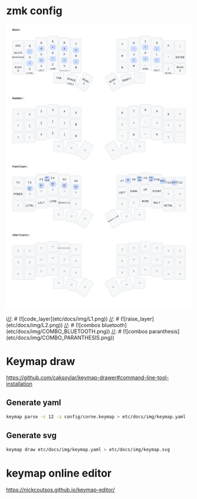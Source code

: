 # zmk config

![keymap](etc/docs/img/keymap.svg)

[//]: # "# Keymaps"
[//]: # "![base layer](etc/docs/img/L0.png)"

i[//]: # (![code_layer]&#40;etc/docs/img/L1.png&#41;)
[//]: # (![raise_layer]&#40;etc/docs/img/L2.png&#41;)
[//]: # (![combos bluetooth]&#40;etc/docs/img/COMBO_BLUETOOTH.png&#41;)
[//]: # (![combos paranthesis]&#40;etc/docs/img/COMBO_PARANTHESIS.png&#41;)

# Keymap draw

https://github.com/caksoylar/keymap-drawer#command-line-tool-installation

## Generate yaml

```bash
keymap parse -c 12 -z config/corne.keymap > etc/docs/img/keymap.yaml
```

## Generate svg

```bash
keymap draw etc/docs/img/keymap.yaml > etc/docs/img/keymap.svg
```

# keymap online editor

https://nickcoutsos.github.io/keymap-editor/
